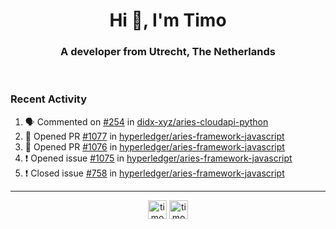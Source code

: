 <h1 align="center">Hi 👋, I'm Timo</h1>
<h3 align="center">A developer from Utrecht, The Netherlands</h3>
<br/>
<!-- https://github.com/rahuldkjain/github-profile-readme-generator --!>

<!--  <p align="left"><img src="https://github-readme-stats.vercel.app/api?username=timoglastra&show_icons=true&count_private=true&" alt="timoglastra" /></p> --!>

<!--
Github language stats
<p align="left"><img src="https://github-readme-stats.vercel.app/api/top-langs/?username=timoglastra&layout=compact" alt="timoglastra" /><p>
-->

<!-- Codestats language stats -->
<!-- <p align="left"><img src="https://codestats-readme.vercel.app/api/top-langs/?username=timoglastra&layout=compact&language_count=12" alt="timoglastra" /><p>    --!>
  
<h3>Recent Activity</h3>

<!--START_SECTION:activity-->
1. 🗣 Commented on [#254](https://github.com/didx-xyz/aries-cloudapi-python/issues/254) in [didx-xyz/aries-cloudapi-python](https://github.com/didx-xyz/aries-cloudapi-python)
2. 💪 Opened PR [#1077](https://github.com/hyperledger/aries-framework-javascript/pull/1077) in [hyperledger/aries-framework-javascript](https://github.com/hyperledger/aries-framework-javascript)
3. 💪 Opened PR [#1076](https://github.com/hyperledger/aries-framework-javascript/pull/1076) in [hyperledger/aries-framework-javascript](https://github.com/hyperledger/aries-framework-javascript)
4. ❗️ Opened issue [#1075](https://github.com/hyperledger/aries-framework-javascript/issues/1075) in [hyperledger/aries-framework-javascript](https://github.com/hyperledger/aries-framework-javascript)
5. ❗️ Closed issue [#758](https://github.com/hyperledger/aries-framework-javascript/issues/758) in [hyperledger/aries-framework-javascript](https://github.com/hyperledger/aries-framework-javascript)
<!--END_SECTION:activity-->

---

<p align="center">
<a href="https://twitter.com/timoglastra" target="blank"><img align="center" src="https://cdn.jsdelivr.net/npm/simple-icons@3.0.1/icons/twitter.svg" alt="timoglastra" height="30" width="30" /></a>
<a href="https://linkedin.com/in/timoglastra" target="blank"><img align="center" src="https://cdn.jsdelivr.net/npm/simple-icons@3.0.1/icons/linkedin.svg" alt="timoglastra" height="30" width="30" /></a>
</p>



